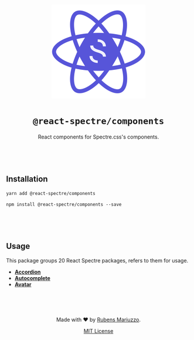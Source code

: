 <div align=center>
<img src="assets/react-spectre-logo.png" width="256" height="256">

# `@react-spectre/components`
React components for Spectre.css's components.

<br><br><br>
</div>

## Installation

```shell
yarn add @react-spectre/components
```

```shell
npm install @react-spectre/components --save
```

<br><br><br>

## Usage

This package groups 20 React Spectre packages, refers to them for usage.

  - [**Accordion**](packages/accordion)
  - [**Autocomplete**](packages/autocomplete)
  - [**Avatar**](packages/avatar)

<div align=center>
<br><br><br>

Made with :heart: by [Rubens Mariuzzo](https://github.com/rmariuzzo).

[MIT License](LICENSE)

</div>

